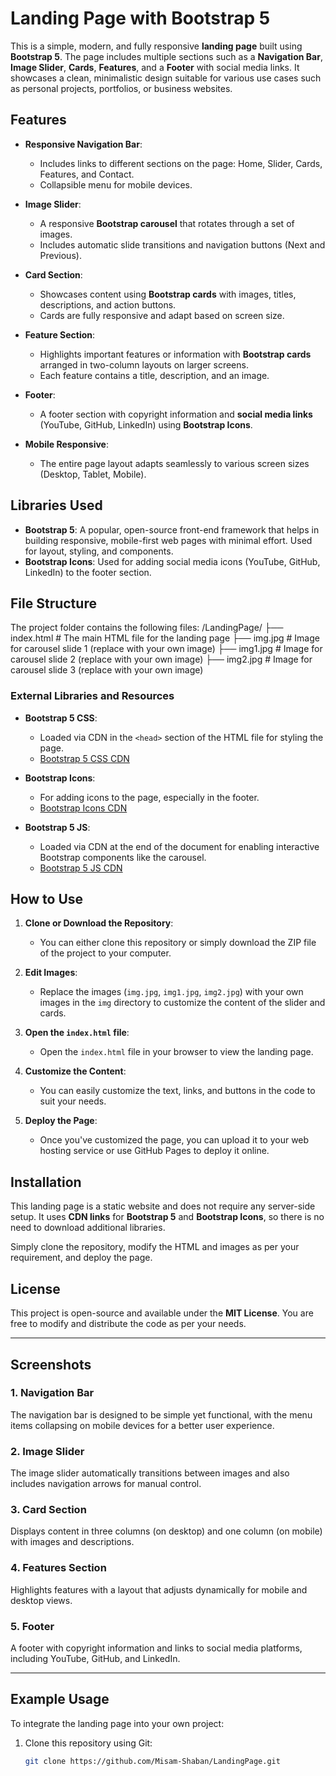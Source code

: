 # Landing Page with Bootstrap 5

This is a simple, modern, and fully responsive **landing page** built using **Bootstrap 5**. The page includes multiple sections such as a **Navigation Bar**, **Image Slider**, **Cards**, **Features**, and a **Footer** with social media links. It showcases a clean, minimalistic design suitable for various use cases such as personal projects, portfolios, or business websites.

## Features

- **Responsive Navigation Bar**: 
  - Includes links to different sections on the page: Home, Slider, Cards, Features, and Contact.
  - Collapsible menu for mobile devices.
  
- **Image Slider**:
  - A responsive **Bootstrap carousel** that rotates through a set of images.
  - Includes automatic slide transitions and navigation buttons (Next and Previous).
  
- **Card Section**:
  - Showcases content using **Bootstrap cards** with images, titles, descriptions, and action buttons.
  - Cards are fully responsive and adapt based on screen size.
  
- **Feature Section**:
  - Highlights important features or information with **Bootstrap cards** arranged in two-column layouts on larger screens.
  - Each feature contains a title, description, and an image.
  
- **Footer**:
  - A footer section with copyright information and **social media links** (YouTube, GitHub, LinkedIn) using **Bootstrap Icons**.
  
- **Mobile Responsive**:
  - The entire page layout adapts seamlessly to various screen sizes (Desktop, Tablet, Mobile).

## Libraries Used

- **Bootstrap 5**: A popular, open-source front-end framework that helps in building responsive, mobile-first web pages with minimal effort. Used for layout, styling, and components.
- **Bootstrap Icons**: Used for adding social media icons (YouTube, GitHub, LinkedIn) to the footer section.

## File Structure

The project folder contains the following files:
/LandingPage/ ├── index.html # The main HTML file for the landing page 
├── img.jpg # Image for carousel slide 1 (replace with your own image) 
├── img1.jpg # Image for carousel slide 2 (replace with your own image) 
├── img2.jpg # Image for carousel slide 3 (replace with your own image)


### External Libraries and Resources

- **Bootstrap 5 CSS**: 
  - Loaded via CDN in the `<head>` section of the HTML file for styling the page.
  - [Bootstrap 5 CSS CDN](https://cdn.jsdelivr.net/npm/bootstrap@5.3.5/dist/css/bootstrap.min.css)
  
- **Bootstrap Icons**: 
  - For adding icons to the page, especially in the footer.
  - [Bootstrap Icons CDN](https://cdn.jsdelivr.net/npm/bootstrap-icons@1.11.3/font/bootstrap-icons.min.css)
  
- **Bootstrap 5 JS**:
  - Loaded via CDN at the end of the document for enabling interactive Bootstrap components like the carousel.
  - [Bootstrap 5 JS CDN](https://cdn.jsdelivr.net/npm/bootstrap@5.3.5/dist/js/bootstrap.bundle.min.js)

## How to Use

1. **Clone or Download the Repository**:
   - You can either clone this repository or simply download the ZIP file of the project to your computer.
   
2. **Edit Images**:
   - Replace the images (`img.jpg`, `img1.jpg`, `img2.jpg`) with your own images in the `img` directory to customize the content of the slider and cards.

3. **Open the `index.html` file**:
   - Open the `index.html` file in your browser to view the landing page.

4. **Customize the Content**:
   - You can easily customize the text, links, and buttons in the code to suit your needs.

5. **Deploy the Page**:
   - Once you've customized the page, you can upload it to your web hosting service or use GitHub Pages to deploy it online.

## Installation

This landing page is a static website and does not require any server-side setup. It uses **CDN links** for **Bootstrap 5** and **Bootstrap Icons**, so there is no need to download additional libraries.

Simply clone the repository, modify the HTML and images as per your requirement, and deploy the page.

## License

This project is open-source and available under the **MIT License**. You are free to modify and distribute the code as per your needs.

---

## Screenshots

### 1. Navigation Bar
The navigation bar is designed to be simple yet functional, with the menu items collapsing on mobile devices for a better user experience.

### 2. Image Slider
The image slider automatically transitions between images and also includes navigation arrows for manual control.

### 3. Card Section
Displays content in three columns (on desktop) and one column (on mobile) with images and descriptions.

### 4. Features Section
Highlights features with a layout that adjusts dynamically for mobile and desktop views.

### 5. Footer
A footer with copyright information and links to social media platforms, including YouTube, GitHub, and LinkedIn.

---

## Example Usage

To integrate the landing page into your own project:

1. Clone this repository using Git:

   ```bash
   git clone https://github.com/Misam-Shaban/LandingPage.git


